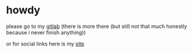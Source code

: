 # howdy

please go to my [gitlab](https://gitlab.com/verticallity/) (there is more there (but still not that much honestly because i never finish anything))

or for social links here is my [site](https://verticallity.gitlab.io/)
